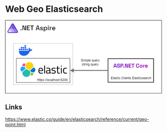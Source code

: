 # Web Geo Elasticsearch

![Overview](https://github.com/damienbod/WebGeoElasticsearch/blob/main/images/aspire-elastic.png)

## Links

https://www.elastic.co/guide/en/elasticsearch/reference/current/geo-point.html